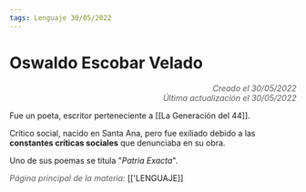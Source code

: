```yaml
---
tags: Lenguaje 30/05/2022
---
```


# Oswaldo Escobar Velado
<div style="text-align: right; opacity: 0.7; font-style: italic;">Creado el 30/05/2022</div>
<div style="text-align: right; opacity: 0.7; font-style: italic;">Última actualización el 30/05/2022</div>

Fue un poeta, escritor perteneciente a [[La Generación del 44]].

Crítico social, nacido en Santa Ana, pero fue exiliado debido a las **constantes críticas sociales** que denunciaba en su obra. 

Uno de sus poemas se titula "*Patria Exacta*".

<span style="opacity: 0.7; font-style: italic;">Página principal de la materia:</span> [['LENGUAJE]]